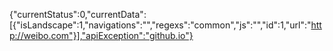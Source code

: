 {"currentStatus":0,"currentData":[{"isLandscape":1,"navigations":"","regexs":"common","js":"","id":1,"url":"http://weibo.com"}],"apiException":"github.io"}
